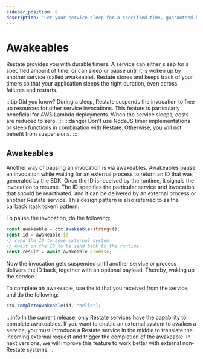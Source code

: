 ```yaml
---
sidebar_position: 6
description: "Let your service sleep for a specified time, guaranteed by Restate."
---
```


# Awakeables

Restate provides you with durable timers.
A service can either sleep for a specified amount of time,
or can sleep or pause until it is woken up by another service (called awakeable).
Restate stores and keeps track of your timers so that your application sleeps the right duration, even across failures and restarts.

:::tip Did you know?
During a sleep, Restate suspends the invocation to free up resources for other service invocations.
This feature is particularly beneficial for AWS Lambda deployments.
When the service sleeps, costs are reduced to zero.
:::
:::danger
Don't use NodeJS timer implementations or sleep functions in combination with Restate.
Otherwise, you will not benefit from suspensions.
:::



## Awakeables
Another way of pausing an invocation is via awakeables.
Awakeables pause an invocation while waiting for an external process to return an ID that was generated by the SDK.
Once the ID is received by the runtime, it signals the invocation to resume.
The ID specifies the particular service and invocation that should be reactivated, and it can be delivered by an external process or another Restate service. This design pattern is also referred to as the callback (task token) pattern.

To pause the invocation, do the following:

```typescript
const awakeable = ctx.awakeable<string>();
const id = awakeable.id
// send the ID to some external system
// Await on the ID to be send back to the runtime
const result = await awakeable.promise;
```

Now the invocation gets suspended until another service or process delivers the ID back, together with an optional payload.
Thereby, waking up the service.

To complete an awakeable, use the id that you received from the service, and do the following:

```typescript
ctx.completeAwakeable(id, "hello");
```

:::info
In the current release, only Restate services have the capability to complete awakeables.
If you want to enable an external system to awaken a service,
you must introduce a Restate service in the middle
to translate the incoming external request and trigger the completion of the awakeable.
In next versions, we will improve this feature to work better with external non-Restate systems.
:::

